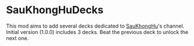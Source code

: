 # SauKhongHuDecks
This mod aims to add several decks dedicated to [SauKhongHu](https://youtube.com/@saukhonghu-16hp)'s channel.
Initial version (1.0.0) includes 3 decks. Beat the previous deck to unlock the next one.